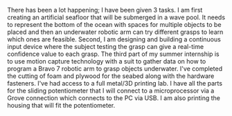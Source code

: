 There has been a lot happening; I have been given 3 tasks. I am first creating an artificial seafloor that will be submerged in a wave pool. It needs to represent the bottom of the ocean with spaces for multiple objects to be placed and then an underwater robotic arm can try different grasps to learn which ones are feasible. Second, I am designing and building a continuous input device where the subject testing the grasp can give a real-time confidence value to each grasp. The third part of my summer internship is to use motion capture technology with a suit to gather data on how to program a Bravo 7 robotic arm to grasp objects underwater. I've completed the cutting of foam and plywood for the seabed along with the hardware fasteners. I've had access to a full metal/3D printing lab. I have all the parts for the sliding potentiometer that I will connect to a microprocessor via a Grove connection which connects to the PC via USB. I am also printing the housing that will fit the potentiometer.
